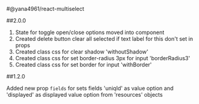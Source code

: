 #@yana4961/react-multiselect

##2.0.0

1) State for toggle open/close options moved into component
2) Created delete button clear all selected if text label for this don't set in props
3) Created class css for clear shadow 'withoutShadow'
4) Created class css for set border-radius 3px for input 'borderRadius3'
4) Created class css for set border for input 'withBorder'

##1.2.0

Added new prop ``` fields ``` for sets fields 'uniqId' as value option and 'displayed' as displayed value option from 'resources' objects

